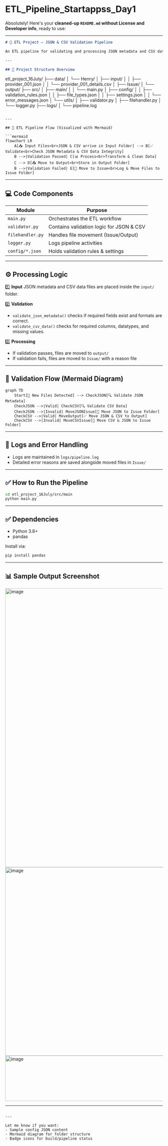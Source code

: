 # ETL_Pipeline_Startappss_Day1
Absolutely! Here's your **cleaned-up `README.md` without License and Developer info**, ready to use:

---

```markdown
# 🚀 ETL Project — JSON & CSV Validation Pipeline

An ETL pipeline for validating and processing JSON metadata and CSV data files using Python.

---

## 📁 Project Structure Overview
```

etl\_project\_16July/
├── data/
│   └── Henry/
│       ├── input/
│       │   ├── provider\_001.json
│       │   └── provider\_001\_details.csv
│       ├── Issue/
│       └── output/
├── src/
│   ├── main/
│   │   └── main.py
│   ├── config/
│   │   ├── validation\_rules.json
│   │   ├── file\_types.json
│   │   ├── settings.json
│   │   └── error\_messages.json
│   └── utils/
│       ├── validator.py
│       ├── filehandler.py
│       └── logger.py
├── logs/
│   └── pipeline.log

````

---

## 🔄 ETL Pipeline Flow (Visualized with Mermaid)

```mermaid
flowchart LR
    A[📥 Input Files<br>JSON & CSV arrive in Input Folder] --> B[✅ Validate<br>Check JSON Metadata & CSV Data Integrity]
    B -->|Validation Passed| C[📊 Process<br>Transform & Clean Data]
    C --> D[📤 Move to Output<br>Store in Output Folder]
    B -->|Validation Failed| E[🚫 Move to Issue<br>Log & Move Files to Issue Folder]
````

---

## 💻 Code Components

| Module           | Purpose                                  |
| ---------------- | ---------------------------------------- |
| `main.py`        | Orchestrates the ETL workflow            |
| `validator.py`   | Contains validation logic for JSON & CSV |
| `filehandler.py` | Handles file movement (Issue/Output)     |
| `logger.py`      | Logs pipeline activities                 |
| `config/*.json`  | Holds validation rules & settings        |

---

## ⚙️ Processing Logic

1️⃣ **Input**
JSON metadata and CSV data files are placed inside the `input/` folder.

2️⃣ **Validation**

* `validate_json_metadata()` checks if required fields exist and formats are correct.
* `validate_csv_data()` checks for required columns, datatypes, and missing values.

3️⃣ **Processing**

* If validation passes, files are moved to `output/`
* If validation fails, files are moved to `Issue/` with a reason file

---

## 📝 Validation Flow (Mermaid Diagram)

```mermaid
graph TD
    Start[📁 New Files Detected] --> CheckJSON[🔍 Validate JSON Metadata]
    CheckJSON -->|Valid| CheckCSV[🔍 Validate CSV Data]
    CheckJSON -->|Invalid| MoveJSONIssue[🚫 Move JSON to Issue Folder]
    CheckCSV -->|Valid| MoveOutput[✅ Move JSON & CSV to Output]
    CheckCSV -->|Invalid| MoveCSVIssue[🚫 Move CSV & JSON to Issue Folder]
```

---

## 📜 Logs and Error Handling

* Logs are maintained in `logs/pipeline.log`
* Detailed error reasons are saved alongside moved files in `Issue/`

---

## ✅ How to Run the Pipeline

```bash
cd etl_project_16July/src/main
python main.py
```

---

## ✅ Dependencies

* Python 3.8+
* pandas

Install via:

```bash
pip install pandas
```

---

## 📊 Sample Output Screenshot

<img width="848" height="891" alt="image" src="https://github.com/user-attachments/assets/dc773e42-be9c-4e33-8e92-6397a5a7f213" />
<img width="869" height="602" alt="image" src="https://github.com/user-attachments/assets/e1dbb771-d40a-4b16-8201-4622761d2774" />
<img width="817" height="145" alt="image" src="https://github.com/user-attachments/assets/2115ec32-86c3-4275-9615-9b2741ac5553" />

---

```

---

Let me know if you want:
- Sample config JSON content  
- Mermaid diagram for folder structure  
- Badge icons for build/pipeline status
```

